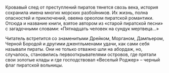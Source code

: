 <!--2025-02-16 12:22:11-->
Кровавый след от преступлений пиратов тянется свозь века, история сохранила имена многих морских разбойников. Их жизнь, полна опасностей и приключений, овеяна ореолом пиратской романтики. Отсюда и название книги, взятое автором из «старой пиратской песни» с загадочными словами: «Пятнадцать человек на сундук мертвеца…»

Читатель встретится со знаменитыми Дрейком, Морганом, Дампьером, Черной Бородой и другими джентльменами удачи, как сами себя называли пираты. Они не только отважно шли на абордаж, но, случалось, становились первооткрывателями островов, где прятали свои золотые клады и где господствовал «Веселый Роджер» – черный флаг пиратской вольницы.